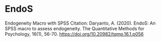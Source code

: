 # EndoS
Endogeneity Macro with SPSS
Citation: Daryanto, A. (2020). EndoS: An SPSS macro to assess endogeneity. The Quantitative Methods for Psychology, 16(1), 56-70. https://doi.org/10.20982/tqmp.16.1.p056
